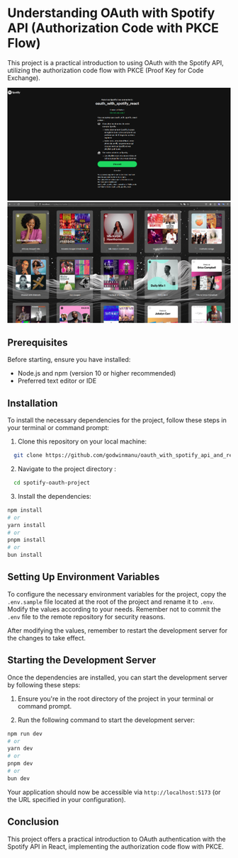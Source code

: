 # Understanding OAuth with Spotify API (Authorization Code with PKCE Flow)

This project is a practical introduction to using OAuth with the Spotify API, utilizing the authorization code flow with
PKCE (Proof Key for Code Exchange).

![Screenshot 1](./src/assets/screenshot1.png)
![Screenshot 2](./src/assets/screenshot2.png)

## Prerequisites

Before starting, ensure you have installed:

- Node.js and npm (version 10 or higher recommended)
- Preferred text editor or IDE

## Installation

To install the necessary dependencies for the project, follow these steps in your terminal or command prompt:

1. Clone this repository on your local machine:

```bash
  git clone https://github.com/godwinmanu/oauth_with_spotify_api_and_react.git
```

2. Navigate to the project directory :

```bash
  cd spotify-oauth-project
```

3. Install the dependencies:

```bash
npm install
# or
yarn install
# or
pnpm install
# or
bun install
```

## Setting Up Environment Variables

To configure the necessary environment variables for the project, copy the `.env.sample` file located at the root of the
project and rename it to `.env`. Modify the values according to your needs. Remember not to commit the `.env` file to
the remote repository for security reasons.

After modifying the values, remember to restart the development server for the changes to take effect.

## Starting the Development Server

Once the dependencies are installed, you can start the development server by following these steps:

1. Ensure you're in the root directory of the project in your terminal or command prompt.

2. Run the following command to start the development server:

```bash
npm run dev
# or
yarn dev
# or
pnpm dev
# or
bun dev
```

Your application should now be accessible via `http://localhost:5173` (or the URL specified in your configuration).

## Conclusion

This project offers a practical introduction to OAuth authentication with the Spotify API in React, implementing the
authorization code flow with PKCE.
